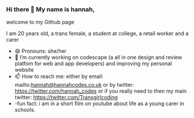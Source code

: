 ### Hi there 👋 My name is hannah,
welcome to my Github page 

I am 20 years old, a trans female, a student at college, a retail worker and a carer 
- 😄 Pronouns: she/her
- 🔭 I’m currently working on codescape (a all in one design and review platfom for web and app developers) and improving my personal website 
- 📫 How to reach me: either by email: mailto:hannah@hannahcodes.co.uk or by twitter: https://twitter.com/hannah_codes or if you really need to then my main twitter: https://twitter.com/Transgirlcoding
- -fun fact: i am in a short film on youtube about life as a young carer in schools. 
